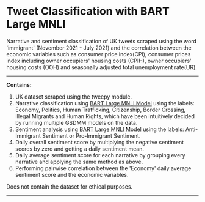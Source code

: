 # Tweet Classification with BART Large MNLI 
Narrative and sentiment classification of UK tweets scraped using the word 'immigrant' (November 2021 - July 2021) 
and the correlation between the economic variables such as consumer price index(CPI), consumer prices index including owner occupiers' housing costs (CPIH),
owner occupiers' housing costs (OOH) and seasonally adjusted total unemployment rate(UR). 
****
**Contains:**
1. UK dataset scraped using the tweepy module.   
2. Narrative classification using [BART Large MNLI Model](https://huggingface.co/facebook/bart-large-mnli) using the labels: Economy, Politics, Human Trafficking, Citizenship, Border Crossing,
Illegal Migrants and Human Rights, which have been intuitively decided by running multiple GSDMM models on the data. 
3. Sentiment analysis using [BART Large MNLI Model](https://huggingface.co/facebook/bart-large-mnli) using the labels: Anti-Immigrant Sentiment or Pro-Immigrant Sentiment. 
4. Daily overall sentiment score by multiplying the negative sentiment scores by zero and getting a daily sentiment mean. 
5. Daily average sentiment score for each narrative by grouping every narrative and applying the same method as above. 
6. Performing pairwise correlation between the 'Economy' daily average sentiment score and the economic variables. 

Does not contain the dataset for ethical purposes. 
****
